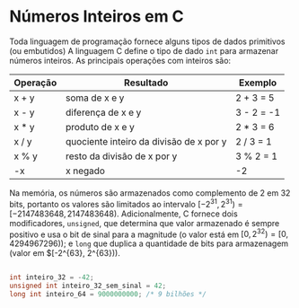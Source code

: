 # Números Inteiros em C

Toda linguagem de programação fornece alguns tipos de dados primitivos (ou embutidos) A linguagem C define o tipo de dado `int` para armazenar números inteiros. As principais operações com inteiros são:

| Operação | Resultado                               | Exemplo    |
|----------|-----------------------------------------|------------|
| x + y    | soma de x e y                           | 2 + 3 = 5  |
| x - y    | diferença de x e y                      | 3 - 2 = -1 |
| x * y    | produto de x e y                        | 2 * 3 = 6  |
| x / y    | quociente inteiro da divisão de x por y | 2 / 3 = 1  |
| x % y    | resto da divisão de x por y             | 3 % 2 = 1  |
| -x       | x negado                                | -2         |


Na memória, os números são armazenados como complemento de 2 em 32 bits, portanto os valores são limitados ao intervalo $[-2^{31}, 2^{31}) = [-2147483648, 2147483648)$. Adicionalmente, C fornece dois modificadores, `unsigned`, que determina que valor armazenado é sempre positivo e usa o bit de sinal para a magnitude (o valor está em $[0, 2^{32}) = [0, 4294967296)$); e `long` que duplica a quantidade de bits para armazenagem (valor em $[-2^{63}, 2^{63})).

``` C title="Inteiro em C"

int inteiro_32 = -42;
unsigned int inteiro_32_sem_sinal = 42;
long int inteiro_64 = 9000000000; /* 9 bilhões */
```
